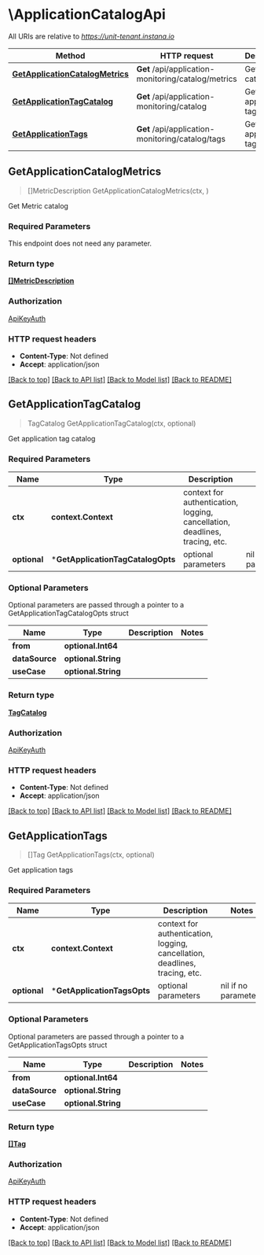 # \ApplicationCatalogApi

All URIs are relative to *https://unit-tenant.instana.io*

Method | HTTP request | Description
------------- | ------------- | -------------
[**GetApplicationCatalogMetrics**](ApplicationCatalogApi.md#GetApplicationCatalogMetrics) | **Get** /api/application-monitoring/catalog/metrics | Get Metric catalog
[**GetApplicationTagCatalog**](ApplicationCatalogApi.md#GetApplicationTagCatalog) | **Get** /api/application-monitoring/catalog | Get application tag catalog
[**GetApplicationTags**](ApplicationCatalogApi.md#GetApplicationTags) | **Get** /api/application-monitoring/catalog/tags | Get application tags



## GetApplicationCatalogMetrics

> []MetricDescription GetApplicationCatalogMetrics(ctx, )

Get Metric catalog

### Required Parameters

This endpoint does not need any parameter.

### Return type

[**[]MetricDescription**](MetricDescription.md)

### Authorization

[ApiKeyAuth](../README.md#ApiKeyAuth)

### HTTP request headers

- **Content-Type**: Not defined
- **Accept**: application/json

[[Back to top]](#) [[Back to API list]](../README.md#documentation-for-api-endpoints)
[[Back to Model list]](../README.md#documentation-for-models)
[[Back to README]](../README.md)


## GetApplicationTagCatalog

> TagCatalog GetApplicationTagCatalog(ctx, optional)

Get application tag catalog

### Required Parameters


Name | Type | Description  | Notes
------------- | ------------- | ------------- | -------------
**ctx** | **context.Context** | context for authentication, logging, cancellation, deadlines, tracing, etc.
 **optional** | ***GetApplicationTagCatalogOpts** | optional parameters | nil if no parameters

### Optional Parameters

Optional parameters are passed through a pointer to a GetApplicationTagCatalogOpts struct


Name | Type | Description  | Notes
------------- | ------------- | ------------- | -------------
 **from** | **optional.Int64**|  | 
 **dataSource** | **optional.String**|  | 
 **useCase** | **optional.String**|  | 

### Return type

[**TagCatalog**](TagCatalog.md)

### Authorization

[ApiKeyAuth](../README.md#ApiKeyAuth)

### HTTP request headers

- **Content-Type**: Not defined
- **Accept**: application/json

[[Back to top]](#) [[Back to API list]](../README.md#documentation-for-api-endpoints)
[[Back to Model list]](../README.md#documentation-for-models)
[[Back to README]](../README.md)


## GetApplicationTags

> []Tag GetApplicationTags(ctx, optional)

Get application tags

### Required Parameters


Name | Type | Description  | Notes
------------- | ------------- | ------------- | -------------
**ctx** | **context.Context** | context for authentication, logging, cancellation, deadlines, tracing, etc.
 **optional** | ***GetApplicationTagsOpts** | optional parameters | nil if no parameters

### Optional Parameters

Optional parameters are passed through a pointer to a GetApplicationTagsOpts struct


Name | Type | Description  | Notes
------------- | ------------- | ------------- | -------------
 **from** | **optional.Int64**|  | 
 **dataSource** | **optional.String**|  | 
 **useCase** | **optional.String**|  | 

### Return type

[**[]Tag**](Tag.md)

### Authorization

[ApiKeyAuth](../README.md#ApiKeyAuth)

### HTTP request headers

- **Content-Type**: Not defined
- **Accept**: application/json

[[Back to top]](#) [[Back to API list]](../README.md#documentation-for-api-endpoints)
[[Back to Model list]](../README.md#documentation-for-models)
[[Back to README]](../README.md)

